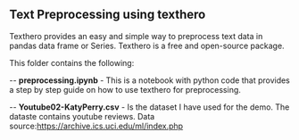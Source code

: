 ## Text Preprocessing using texthero

Texthero provides an easy and simple way to preprocess text data in pandas data frame or Series. Texthero is a free and open-source package. 

This folder contains the following:

-- __preprocessing.ipynb__ - This is a notebook with python code that provides a step by step guide on how to use texthero for preprocessing.

-- __Youtube02-KatyPerry.csv__ - Is the dataset I have used for the demo. The dataste contains youtube reviews. Data source:https://archive.ics.uci.edu/ml/index.php

